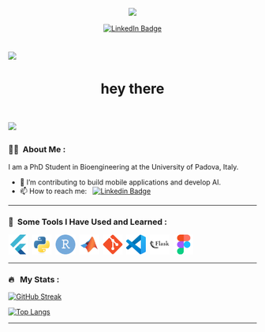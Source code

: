 
<p align="center"><img src="https://media.giphy.com/media/qgQUggAC3Pfv687qPC/giphy.gif" width="400" /></p>
<p align="center">
<a href="https://www.linkedin.com/in/michele-atzeni-458292153"><img src="https://img.shields.io/badge/LinkedIn-blue?style=for-the-badge&logo=linkedin&logoColor=white" alt="LinkedIn Badge"></a>
</p>
<p align="center">
</p>
<p align="center">
   <h1 Hey there ></h1>
  <img src="https://media.giphy.com/media/w1OBpBd7kJqHrJnJ13/giphy.gif" width="28" /p>
<h1 align="center"> hey there <h1> <img src="https://media.giphy.com/media/w1OBpBd7kJqHrJnJ13/giphy.gif" width="40" /p>

### :man_technologist: &nbsp;About Me :

I am a PhD Student in Bioengineering at the University of Padova, Italy.

- 🔭 I’m contributing to build mobile applications and develop AI.
- 📫 How to reach me: &nbsp; [![Linkedin Badge](https://img.shields.io/badge/-atzeni-blue?style=flat&logo=Linkedin&logoColor=white)](https://www.linkedin.com/in/michele-atzeni-458292153)

---

### 🚀 &nbsp;Some Tools I Have Used and Learned :

<p>
<img src="https://github.com/devicons/devicon/blob/master/icons/flutter/flutter-original.svg" title="Flutter" alt="Flutter" width="40" height="40"/>&nbsp;
<img src="https://github.com/devicons/devicon/blob/master/icons/python/python-original.svg"  title="Python" alt="Python" width="40" height="40"/>&nbsp;
<img src="https://github.com/devicons/devicon/blob/master/icons/rstudio/rstudio-original.svg" title="RStudio" alt="RStudio" width="40" height="40"/>&nbsp;
<img src="https://github.com/devicons/devicon/blob/master/icons/matlab/matlab-original.svg" title="Matlab" alt="Matlab" width="40" height="40"/>&nbsp;
<img src="https://github.com/devicons/devicon/blob/master/icons/git/git-original.svg" title="git" alt="git " width="40" height="40"/>&nbsp;
<img src="https://github.com/devicons/devicon/blob/master/icons/vscode/vscode-original.svg" title="VScode" alt="VScode " width="40" height="40"/>&nbsp; 
<img src="https://github.com/devicons/devicon/blob/master/icons/flask/flask-original-wordmark.svg" title="Flask" alt="Figma " width="40" height="40"/>&nbsp; 
<img src="https://github.com/devicons/devicon/blob/master/icons/figma/figma-original.svg" title="Figma" alt="Figma " width="40" height="40"/>&nbsp; 
</p>

---

### 🔥 &nbsp; My Stats :
[![GitHub Streak](https://streak-stats.demolab.com/?user=AtzeniMichele&theme=dark&background=000000)](https://git.io/streak-stats)

[![Top Langs](https://github-readme-stats.vercel.app/api/top-langs/?username=AtzeniMichele&layout=compact&theme=vision-friendly-dark)](https://github.com/anuraghazra/github-readme-stats)

---
